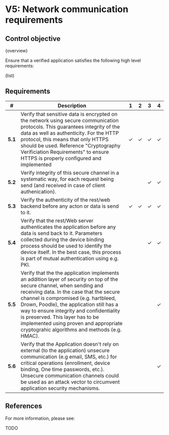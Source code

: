 # V5: Network communication requirements

## Control objective

{overview)

Ensure that a verified application satisfies the following high level requirements:

(list)

## Requirements

| # | Description | 1 | 2 | 3 | 4 |
| --- | --- | --- | --- | --- | --- |
| **5.1** | Verify that sensitive data is encrypted on the network using secure communication protocols. This guarantees integrity of the data as well as authenticity. For the HTTP protocol, this means that only HTTPS should be used. Reference "Cryptography Verificiation Requirements" to ensure HTTPS is properly configured and implemented| ✓ | ✓ | ✓ | ✓ |
| **5.2** | Verify integrity of this secure channel in a systematic way, for each request being send (and received in case of client authenication).|  |  | ✓ | ✓ |
| **5.3** | Verify the authenticity of the rest/web backend before any acton or data is send to it.| ✓ | ✓ | ✓ | ✓ |
| **5.4** | Verify that the rest/Web server authenticates the application before any data is send back to it. Parameters collected during the device binding process should be used to identify the device itself. In the best case, this process is part of mutual authentication using e.g. PKI. |   |   | ✓ | ✓ |
| **5.5** | Verify that the the application implements an addition layer of security on top of the secure channel, when sending and receiving data. In the case that the secure channel is compromised (e.g. hartbleed, Drown, Poodle), the application still has a way to ensure integrity and confidentiality is preserved. This layer has to be implemented using proven and appropriate cryptograhic algorithms and methods (e.g. HMAC).|   |   |   | ✓ |
| **5.6** | Verify that the Application doesn't rely on external (to the application) unsecure communication (e.g email, SMS, etc.) for critical operations (enrollment, device binding, One time passwords, etc.). Unsecure communication channels could be used as an attack vector to circumvent application security mechanisms. |   |   |   | ✓ | 


## References

For more information, please see:

TODO
